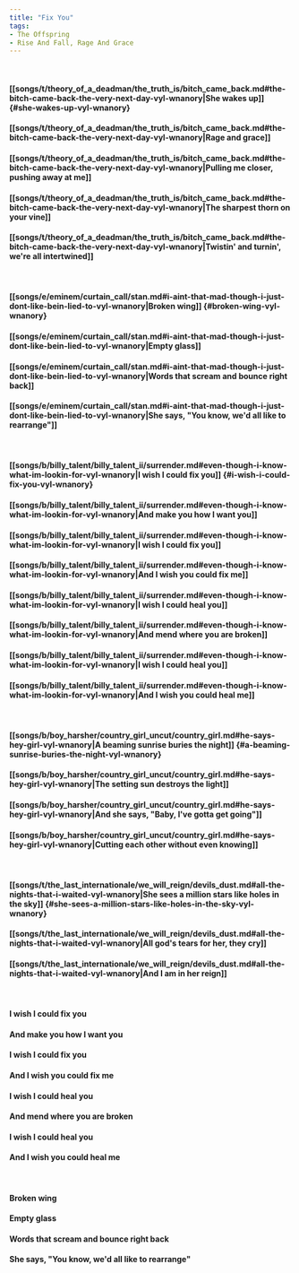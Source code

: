 ```yaml
---
title: "Fix You"
tags:
- The Offspring
- Rise And Fall, Rage And Grace
---
```

&nbsp;
#### [[songs/t/theory_of_a_deadman/the_truth_is/bitch_came_back.md#the-bitch-came-back-the-very-next-day-vyl-wnanory|She wakes up]] {#she-wakes-up-vyl-wnanory}
#### [[songs/t/theory_of_a_deadman/the_truth_is/bitch_came_back.md#the-bitch-came-back-the-very-next-day-vyl-wnanory|Rage and grace]]
#### [[songs/t/theory_of_a_deadman/the_truth_is/bitch_came_back.md#the-bitch-came-back-the-very-next-day-vyl-wnanory|Pulling me closer, pushing away at me]]
#### [[songs/t/theory_of_a_deadman/the_truth_is/bitch_came_back.md#the-bitch-came-back-the-very-next-day-vyl-wnanory|The sharpest thorn on your vine]]
#### [[songs/t/theory_of_a_deadman/the_truth_is/bitch_came_back.md#the-bitch-came-back-the-very-next-day-vyl-wnanory|Twistin' and turnin', we're all intertwined]]
&nbsp;
#### [[songs/e/eminem/curtain_call/stan.md#i-aint-that-mad-though-i-just-dont-like-bein-lied-to-vyl-wnanory|Broken wing]] {#broken-wing-vyl-wnanory}
#### [[songs/e/eminem/curtain_call/stan.md#i-aint-that-mad-though-i-just-dont-like-bein-lied-to-vyl-wnanory|Empty glass]]
#### [[songs/e/eminem/curtain_call/stan.md#i-aint-that-mad-though-i-just-dont-like-bein-lied-to-vyl-wnanory|Words that scream and bounce right back]]
#### [[songs/e/eminem/curtain_call/stan.md#i-aint-that-mad-though-i-just-dont-like-bein-lied-to-vyl-wnanory|She says, "You know, we'd all like to rearrange"]]
&nbsp;
#### [[songs/b/billy_talent/billy_talent_ii/surrender.md#even-though-i-know-what-im-lookin-for-vyl-wnanory|I wish I could fix you]] {#i-wish-i-could-fix-you-vyl-wnanory}
#### [[songs/b/billy_talent/billy_talent_ii/surrender.md#even-though-i-know-what-im-lookin-for-vyl-wnanory|And make you how I want you]]
#### [[songs/b/billy_talent/billy_talent_ii/surrender.md#even-though-i-know-what-im-lookin-for-vyl-wnanory|I wish I could fix you]]
#### [[songs/b/billy_talent/billy_talent_ii/surrender.md#even-though-i-know-what-im-lookin-for-vyl-wnanory|And I wish you could fix me]]
#### [[songs/b/billy_talent/billy_talent_ii/surrender.md#even-though-i-know-what-im-lookin-for-vyl-wnanory|I wish I could heal you]]
#### [[songs/b/billy_talent/billy_talent_ii/surrender.md#even-though-i-know-what-im-lookin-for-vyl-wnanory|And mend where you are broken]]
#### [[songs/b/billy_talent/billy_talent_ii/surrender.md#even-though-i-know-what-im-lookin-for-vyl-wnanory|I wish I could heal you]]
#### [[songs/b/billy_talent/billy_talent_ii/surrender.md#even-though-i-know-what-im-lookin-for-vyl-wnanory|And I wish you could heal me]]
&nbsp;
#### [[songs/b/boy_harsher/country_girl_uncut/country_girl.md#he-says-hey-girl-vyl-wnanory|A beaming sunrise buries the night]] {#a-beaming-sunrise-buries-the-night-vyl-wnanory}
#### [[songs/b/boy_harsher/country_girl_uncut/country_girl.md#he-says-hey-girl-vyl-wnanory|The setting sun destroys the light]]
#### [[songs/b/boy_harsher/country_girl_uncut/country_girl.md#he-says-hey-girl-vyl-wnanory|And she says, "Baby, I've gotta get going"]]
#### [[songs/b/boy_harsher/country_girl_uncut/country_girl.md#he-says-hey-girl-vyl-wnanory|Cutting each other without even knowing]]
&nbsp;
#### [[songs/t/the_last_internationale/we_will_reign/devils_dust.md#all-the-nights-that-i-waited-vyl-wnanory|She sees a million stars like holes in the sky]] {#she-sees-a-million-stars-like-holes-in-the-sky-vyl-wnanory}
#### [[songs/t/the_last_internationale/we_will_reign/devils_dust.md#all-the-nights-that-i-waited-vyl-wnanory|All god's tears for her, they cry]]
#### [[songs/t/the_last_internationale/we_will_reign/devils_dust.md#all-the-nights-that-i-waited-vyl-wnanory|And I am in her reign]]
&nbsp;
#### I wish I could fix you
#### And make you how I want you
#### I wish I could fix you
#### And I wish you could fix me
#### I wish I could heal you
#### And mend where you are broken
#### I wish I could heal you
#### And I wish you could heal me
&nbsp;
#### Broken wing
#### Empty glass
#### Words that scream and bounce right back
#### She says, "You know, we'd all like to rearrange"
